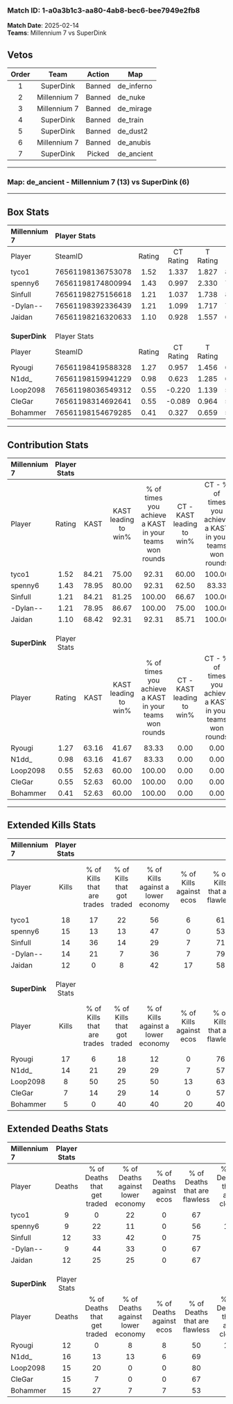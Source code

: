 ### Match ID: 1-a0a3b1c3-aa80-4ab8-bec6-bee7949e2fb8  
**Match Date**: 2025-02-14  
**Teams**: Millennium 7 vs SuperDink  

## Vetos  

| Order | Team | Action | Map |
| :---: | :--: | :----: | --- |
| 1 | SuperDink | Banned | de_inferno |
| 2 | Millennium 7 | Banned | de_nuke |
| 3 | Millennium 7 | Banned | de_mirage |
| 4 | SuperDink | Banned | de_train |
| 5 | SuperDink | Banned | de_dust2 |
| 6 | Millennium 7 | Banned | de_anubis |
| 7 | SuperDink | Picked | de_ancient |

---  

### **Map**: de_ancient - Millennium 7 (13) vs SuperDink (6)  
---  

## Box Stats  

| **Millennium 7** | Player Stats      |        |           |          |       |       |       |         |        |      |     |
| :- | :- | :-: | :-: | :-: | :-: | :-: | :-: | :-: | :-: | :-: | :-: |
| Player           | SteamID           | Rating | CT Rating | T Rating | KAST  |  ADR  | Kills | Assists | Deaths | K/D  | HS% |
| tyco1            | 76561198136753078 |  1.52  |   1.337   |  1.827   | 84.21 | 82.4  |  18   |    2    |   9    | 2.00 | 55  |
| spenny6          | 76561198174800994 |  1.43  |   0.997   |  2.330   | 78.95 | 105.5 |  15   |    5    |   9    | 1.67 | 40  |
| Sinfull          | 76561198275156618 |  1.21  |   1.037   |  1.738   | 84.21 | 66.1  |  14   |    4    |   12   | 1.17 | 35  |
| -Dylan--         | 76561198392336439 |  1.21  |   1.099   |  1.717   | 78.95 | 59.2  |  14   |    0    |   9    | 1.56 | 28  |
| Jaidan           | 76561198216320633 |  1.10  |   0.928   |  1.557   | 68.42 | 90.3  |  12   |    8    |   12   | 1.00 | 66  |
|                  |                   |        |           |          |       |       |       |         |        |      |     |
|                  |                   |        |           |          |       |       |       |         |        |      |     |
|                  |                   |        |           |          |       |       |       |         |        |      |     |
| **SuperDink**    | Player Stats      |        |           |          |       |       |       |         |        |      |     |
| Player           | SteamID           | Rating | CT Rating | T Rating | KAST  |  ADR  | Kills | Assists | Deaths | K/D  | HS% |
| Ryougi           | 76561198419588328 |  1.27  |   0.957   |  1.456   | 63.16 | 96.2  |  17   |    1    |   12   | 1.42 | 35  |
| N1dd_            | 76561198159941229 |  0.98  |   0.623   |  1.285   | 63.16 | 76.0  |  14   |    5    |   16   | 0.88 | 50  |
| Loop2098         | 76561198036549312 |  0.55  |  -0.220   |  1.139   | 52.63 | 48.2  |   8   |    2    |   15   | 0.53 | 25  |
| CleGar           | 76561198314692641 |  0.55  |  -0.089   |  0.964   | 52.63 | 58.9  |   7   |    3    |   15   | 0.47 | 85  |
| Bohammer         | 76561198154679285 |  0.41  |   0.327   |  0.659   | 52.63 | 42.4  |   5   |    4    |   15   | 0.33 | 80  |
---  

## Contribution Stats  

| **Millennium 7** | Player Stats |       |                      |                                                        |                           |                                                             |                          |                                                            |
| :- | :-: | :-: | :-: | :-: | :-: | :-: | :-: | :-: |
| Player           |    Rating    | KAST  | KAST leading to win% | % of times you achieve a KAST in your teams won rounds | CT - KAST leading to win% | CT - % of times you achieve a KAST in your teams won rounds | T - KAST leading to win% | T - % of times you achieve a KAST in your teams won rounds |
| tyco1            |     1.52     | 84.21 |        75.00         |                         92.31                          |           60.00           |                           100.00                            |          100.00          |                           85.71                            |
| spenny6          |     1.43     | 78.95 |        80.00         |                         92.31                          |           62.50           |                            83.33                            |          100.00          |                           100.00                           |
| Sinfull          |     1.21     | 84.21 |        81.25         |                         100.00                         |           66.67           |                           100.00                            |          100.00          |                           100.00                           |
| -Dylan--         |     1.21     | 78.95 |        86.67         |                         100.00                         |           75.00           |                           100.00                            |          100.00          |                           100.00                           |
| Jaidan           |     1.10     | 68.42 |        92.31         |                         92.31                          |           85.71           |                           100.00                            |          100.00          |                           85.71                            |
|                  |              |       |                      |                                                        |                           |                                                             |                          |                                                            |
|                  |              |       |                      |                                                        |                           |                                                             |                          |                                                            |
|                  |              |       |                      |                                                        |                           |                                                             |                          |                                                            |
| **SuperDink**    | Player Stats |       |                      |                                                        |                           |                                                             |                          |                                                            |
| Player           |    Rating    | KAST  | KAST leading to win% | % of times you achieve a KAST in your teams won rounds | CT - KAST leading to win% | CT - % of times you achieve a KAST in your teams won rounds | T - KAST leading to win% | T - % of times you achieve a KAST in your teams won rounds |
| Ryougi           |     1.27     | 63.16 |        41.67         |                         83.33                          |           0.00            |                            0.00                             |          62.50           |                           83.33                            |
| N1dd_            |     0.98     | 63.16 |        41.67         |                         83.33                          |           0.00            |                            0.00                             |          62.50           |                           83.33                            |
| Loop2098         |     0.55     | 52.63 |        60.00         |                         100.00                         |           0.00            |                            0.00                             |          66.67           |                           100.00                           |
| CleGar           |     0.55     | 52.63 |        60.00         |                         100.00                         |           0.00            |                            0.00                             |          75.00           |                           100.00                           |
| Bohammer         |     0.41     | 52.63 |        60.00         |                         100.00                         |           0.00            |                            0.00                             |          85.71           |                           100.00                           |
---  

## Extended Kills Stats  

| **Millennium 7** | Player Stats |                            |                            |                                    |                         |                              |                                 |                                       |                    |           |
| :- | :-: | :-: | :-: | :-: | :-: | :-: | :-: | :-: | :-: | :-: |
| Player           |    Kills     | % of Kills that are trades | % of Kills that got traded | % of Kills against a lower economy | % of Kills against ecos | % of Kills that are flawless | % of Kills that are close duels | % of Kills that are assisted by flash | Pistol Round Kills | AWP Kills |
| tyco1            |      18      |             17             |             22             |                 56                 |            6            |              61              |                6                |                   0                   |         1          |     1     |
| spenny6          |      15      |             13             |             13             |                 47                 |            0            |              53              |                7                |                  13                   |         0          |     3     |
| Sinfull          |      14      |             36             |             14             |                 29                 |            7            |              71              |                0                |                   0                   |         1          |     3     |
| -Dylan--         |      14      |             21             |             7              |                 36                 |            7            |              79              |                7                |                   0                   |         4          |     0     |
| Jaidan           |      12      |             0              |             8              |                 42                 |           17            |              58              |               17                |                   0                   |         0          |     1     |
|                  |              |                            |                            |                                    |                         |                              |                                 |                                       |                    |           |
|                  |              |                            |                            |                                    |                         |                              |                                 |                                       |                    |           |
|                  |              |                            |                            |                                    |                         |                              |                                 |                                       |                    |           |
| **SuperDink**    | Player Stats |                            |                            |                                    |                         |                              |                                 |                                       |                    |           |
| Player           |    Kills     | % of Kills that are trades | % of Kills that got traded | % of Kills against a lower economy | % of Kills against ecos | % of Kills that are flawless | % of Kills that are close duels | % of Kills that are assisted by flash | Pistol Round Kills | AWP Kills |
| Ryougi           |      17      |             6              |             18             |                 12                 |            0            |              76              |                0                |                   0                   |         7          |     0     |
| N1dd_            |      14      |             21             |             29             |                 29                 |            7            |              57              |                7                |                   0                   |         0          |     4     |
| Loop2098         |      8       |             50             |             25             |                 50                 |           13            |              63              |                0                |                   0                   |         0          |     1     |
| CleGar           |      7       |             14             |             29             |                 14                 |            0            |              57              |               14                |                   0                   |         0          |     1     |
| Bohammer         |      5       |             0              |             40             |                 40                 |           20            |              40              |                0                |                   0                   |         0          |     0     |
## Extended Deaths Stats  

| **Millennium 7** | Player Stats |                             |                                   |                          |                               |                            |                           |               |
| :- | :-: | :-: | :-: | :-: | :-: | :-: | :-: | :-: |
| Player           |    Deaths    | % of Deaths that get traded | % of Deaths against lower economy | % of Deaths against ecos | % of Deaths that are flawless | % of Deaths that are close | % of Deaths while blinded | Deaths to AWP |
| tyco1            |      9       |              0              |                22                 |            0             |              67               |             0              |             0             |       1       |
| spenny6          |      9       |             22              |                11                 |            0             |              56               |             11             |             0             |       2       |
| Sinfull          |      12      |             33              |                42                 |            0             |              75               |             0              |             0             |       2       |
| -Dylan--         |      9       |             44              |                33                 |            0             |              67               |             0              |             0             |       0       |
| Jaidan           |      12      |             25              |                25                 |            0             |              67               |             8              |             0             |       2       |
|                  |              |                             |                                   |                          |                               |                            |                           |               |
|                  |              |                             |                                   |                          |                               |                            |                           |               |
|                  |              |                             |                                   |                          |                               |                            |                           |               |
| **SuperDink**    | Player Stats |                             |                                   |                          |                               |                            |                           |               |
| Player           |    Deaths    | % of Deaths that get traded | % of Deaths against lower economy | % of Deaths against ecos | % of Deaths that are flawless | % of Deaths that are close | % of Deaths while blinded | Deaths to AWP |
| Ryougi           |      12      |              0              |                 8                 |            8             |              50               |             17             |             0             |       0       |
| N1dd_            |      16      |             13              |                13                 |            6             |              69               |             6              |             6             |       0       |
| Loop2098         |      15      |             20              |                 0                 |            0             |              80               |             0              |             0             |       2       |
| CleGar           |      15      |              7              |                 0                 |            0             |              67               |             7              |             0             |       2       |
| Bohammer         |      15      |             27              |                 7                 |            7             |              53               |             7              |             7             |       2       |
